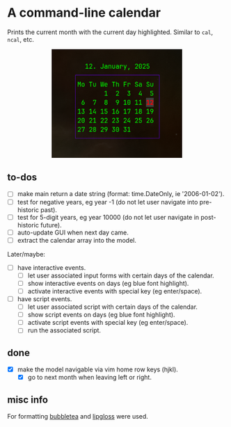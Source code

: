 
# A command-line calendar

Prints the current month with the current day highlighted.
Similar to `cal`, `ncal`, etc.

<p align="center">
  <img src="./resources/example.png" width="300"/>
</p>

## to-dos

 - [ ] make main return a date string (format: time.DateOnly, ie '2006-01-02').
 - [ ] test for negative years, eg year -1 (do not let user navigate into pre-historic past).
 - [ ] test for 5-digit years, eg year 10000 (do not let user navigate in post-historic future).
 - [ ] auto-update GUI when next day came.
 - [ ] extract the calendar array into the model.

Later/maybe:

 - [ ] have interactive events.
   - [ ] let user associated input forms with certain days of the calendar.
   - [ ] show interactive events on days (eg blue font highlight).
   - [ ] activate interactive events with special key (eg enter/space).
 - [ ] have script events.
   - [ ] let user associated script with certain days of the calendar.
   - [ ] show script events on days (eg blue font highlight).
   - [ ] activate script events with special key (eg enter/space).
   - [ ] run the associated script.

## done

 - [X] make the model navigable via vim home row keys (hjkl).
   - [X] go to next month when leaving left or right.

## misc info

For formatting [bubbletea](https://github.com/charmbracelet/bubbletea) and [lipgloss](https://github.com/charmbracelet/lipgloss) were used.
